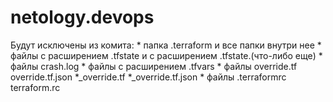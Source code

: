 # netology.devops

Будут исключены из комита:
	* папка .terraform и все папки внутри нее
	* файлы с расширением .tfstate и с расширением .tfstate.(что-либо еще)
	* файлы crash.log
	* файлы с расширением .tfvars
	* файлы override.tf override.tf.json *_override.tf *_override.tf.json
	* файлы .terraformrc terraform.rc
